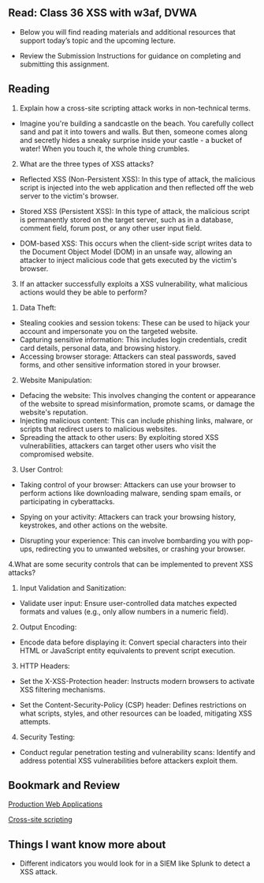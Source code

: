 ## Read: Class 36  XSS with w3af, DVWA

- Below you will find reading materials and additional resources that support today’s topic and the upcoming lecture.

- Review the Submission Instructions for guidance on completing and submitting this assignment.

## Reading

1. Explain how a cross-site scripting attack works in non-technical terms.

- Imagine you're building a sandcastle on the beach. You carefully collect sand and pat it into towers and walls. But then, someone comes along and secretly hides a sneaky surprise inside your castle - a bucket of water! When you touch it, the whole thing crumbles.

2. What are the three types of XSS attacks?

- Reflected XSS (Non-Persistent XSS): In this type of attack, the malicious script is injected into the web application and then reflected off the web server to the victim's browser.

- Stored XSS (Persistent XSS): In this type of attack, the malicious script is permanently stored on the target server, such as in a database, comment field, forum post, or any other user input field. 

- DOM-based XSS: This occurs when the client-side script writes data to the Document Object Model (DOM) in an unsafe way, allowing an attacker to inject malicious code that gets executed by the victim's browser.

3. If an attacker successfully exploits a XSS vulnerability, what malicious actions would they be able to perform?

1) Data Theft: 

- Stealing cookies and session tokens: These can be used to hijack your account and impersonate you on the targeted website.
- Capturing sensitive information: This includes login credentials, credit card details, personal data, and browsing history.
- Accessing browser storage: Attackers can steal passwords, saved forms, and other sensitive information stored in your browser.

2) Website Manipulation:

- Defacing the website: This involves changing the content or appearance of the website to spread misinformation, promote scams, or damage the website's reputation.
- Injecting malicious content: This can include phishing links, malware, or scripts that redirect users to malicious websites.
- Spreading the attack to other users: By exploiting stored XSS vulnerabilities, attackers can target other users who visit the compromised website.

3) User Control:

- Taking control of your browser: Attackers can use your browser to perform actions like downloading malware, sending spam emails, or participating in cyberattacks.

- Spying on your activity: Attackers can track your browsing history, keystrokes, and other actions on the website.

- Disrupting your experience: This can involve bombarding you with pop-ups, redirecting you to unwanted websites, or crashing your browser.

4.What are some security controls that can be implemented to prevent XSS attacks?

1) Input Validation and Sanitization:

- Validate user input: Ensure user-controlled data matches expected formats and values (e.g., only allow numbers in a numeric field).

2) Output Encoding:

- Encode data before displaying it: Convert special characters into their HTML or JavaScript entity equivalents to prevent script execution.

3) HTTP Headers:

- Set the X-XSS-Protection header: Instructs modern browsers to activate XSS filtering mechanisms.

- Set the Content-Security-Policy (CSP) header: Defines restrictions on what scripts, styles, and other resources can be loaded, mitigating XSS attempts.

4) Security Testing:

- Conduct regular penetration testing and vulnerability scans: Identify and address potential XSS vulnerabilities before attackers exploit them.

## Bookmark and Review

[Production Web Applications](https://www.rapid7.com/globalassets/_pdfs/whitepaperguide/rapid7-tcell-application-security-report.pdf) 

[Cross-site scripting](https://portswigger.net/web-security/cross-site-scripting) 

## Things I want know more about

- Different indicators you would look for in a SIEM like Splunk to detect a XSS attack.

